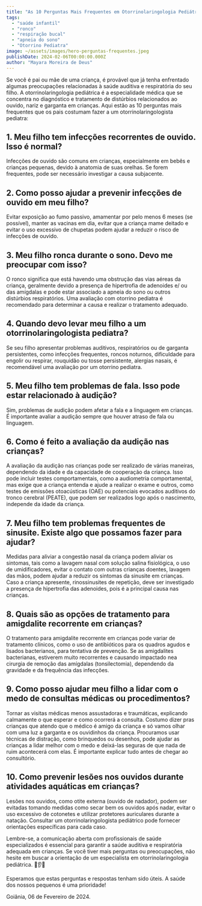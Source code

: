 ```yaml
---
title: "As 10 Perguntas Mais Frequentes em Otorrinolaringologia Pediátrica"
tags:
  - "saúde infantil"
  - "ronco"
  - "respiração bucal"
  - "apneia do sono"
  - "Otorrino Pediatra"
image: ~/assets/images/hero-perguntas-frequentes.jpeg
publishDate: 2024-02-06T00:00:00.000Z
author: "Mayara Moreira de Deus"
---
```


Se você é pai ou mãe de uma criança, é provável que já tenha enfrentado algumas
preocupações relacionadas à saúde auditiva e respiratória do seu filho. A
otorrinolaringologia pediátrica é a especialidade médica que se concentra no
diagnóstico e tratamento de distúrbios relacionados ao ouvido, nariz e garganta
em crianças. Aqui estão as 10 perguntas mais frequentes que os pais costumam
fazer a um otorrinolaringologista pediatra:

## 1. Meu filho tem infecções recorrentes de ouvido. Isso é normal?

Infecções de ouvido são comuns em crianças, especialmente em bebês e crianças
pequenas, devido à anatomia de suas orelhas. Se forem frequentes, pode ser
necessário investigar a causa subjacente.

## 2. Como posso ajudar a prevenir infecções de ouvido em meu filho?

Evitar exposição ao fumo passivo, amamentar por pelo menos 6 meses (se
possível), manter as vacinas em dia, evitar que a criança mame deitado e evitar
o uso excessivo de chupetas podem ajudar a reduzir o risco de infecções de
ouvido.

## 3. Meu filho ronca durante o sono. Devo me preocupar com isso?

O ronco significa que está havendo uma obstrução das vias aéreas da criança,
geralmente devido a presença de hipertrofia de adenoides e/ ou das amígdalas e
pode estar associado a apneia do sono ou outros distúrbios respiratórios. Uma
avaliação com otorrino pediatra é recomendado para determinar a causa e realizar
o tratamento adequado.

## 4. Quando devo levar meu filho a um otorrinolaringologista pediatra?

Se seu filho apresentar problemas auditivos, respiratórios ou de garganta
persistentes, como infecções frequentes, roncos noturnos, dificuldade para
engolir ou respirar, rouquidão ou tosse persistente, alergias nasais, é
recomendável uma avaliação por um otorrino pediatra.

## 5. Meu filho tem problemas de fala. Isso pode estar relacionado à audição?

Sim, problemas de audição podem afetar a fala e a linguagem em crianças. É
importante avaliar a audição sempre que houver atraso de fala ou linguagem.

## 6. Como é feito a avaliação da audição nas crianças?

A avaliação da audição nas crianças pode ser realizado de várias maneiras,
dependendo da idade e da capacidade de cooperação da criança. Isso pode incluir
testes comportamentais, como a audiometria comportamental, mas exige que a
criança entenda e ajude a realizar o exame e outros, como testes de emissões
otoacústicas (OAE) ou potenciais evocados auditivos do tronco cerebral (PEATE),
que podem ser realizados logo após o nascimento, independe da idade da criança.

## 7. Meu filho tem problemas frequentes de sinusite. Existe algo que possamos fazer para ajudar?

Medidas para aliviar a congestão nasal da criança podem aliviar os sintomas,
tais como a lavagem nasal com solução salina fisiológica, o uso de
umidificadores, evitar o contato com outras crianças doentes, lavagem das mãos,
podem ajudar a reduzir os sintomas da sinusite em crianças. Caso a criança
apresente, rinossinusites de repetição, deve ser investigado a presença de
hipertrofia das adenoides, pois é a principal causa nas crianças.

## 8. Quais são as opções de tratamento para amigdalite recorrente em crianças?

O tratamento para amigdalite recorrente em crianças pode variar de tratamento
clínicos, como o uso de antibióticos para os quadros agudos e lisados
bacterianos, para tentativa de prevenção. Se as amigdalites bacterianas,
estiverem muito recorrentes e causando impactado nea cirurgia de remoção das
amígdalas (tonsilectomia), dependendo da gravidade e da frequência das
infecções.

## 9. Como posso ajudar meu filho a lidar com o medo de consultas médicas ou procedimentos?

Tornar as visitas médicas menos assustadoras e traumáticas, explicando
calmamente o que esperar e como ocorrerá a consulta. Costumo dizer pras crianças
que atendo que o médico é amigo da criança e só vamos olhar com uma luz a
garganta e os ouvidinhos da criança. Procuramos usar técnicas de distração, como
brinquedos ou desenhos, pode ajudar as crianças a lidar melhor com o medo e
deixá-las seguras de que nada de ruim acontecerá com elas. É importante explicar
tudo antes de chegar ao consultório.

## 10. Como prevenir lesões nos ouvidos durante atividades aquáticas em crianças?

Lesões nos ouvidos, como otite externa (ouvido de nadador), podem ser evitadas
tomando medidas como secar bem os ouvidos após nadar, evitar o uso excessivo de
cotonetes e utilizar protetores auriculares durante a natação. Consultar um
otorrinolaringologista pediátrico pode fornecer orientações específicas para
cada caso.

Lembre-se, a comunicação aberta com profissionais de saúde especializados é
essencial para garantir a saúde auditiva e respiratória adequada em crianças. Se
você tiver mais perguntas ou preocupações, não hesite em buscar a orientação de
um especialista em otorrinolaringologia pediátrica. 👶👂💙

Esperamos que estas perguntas e respostas tenham sido úteis. A saúde dos nossos
pequenos é uma prioridade!

Goiânia, 06 de Fevereiro de 2024.
